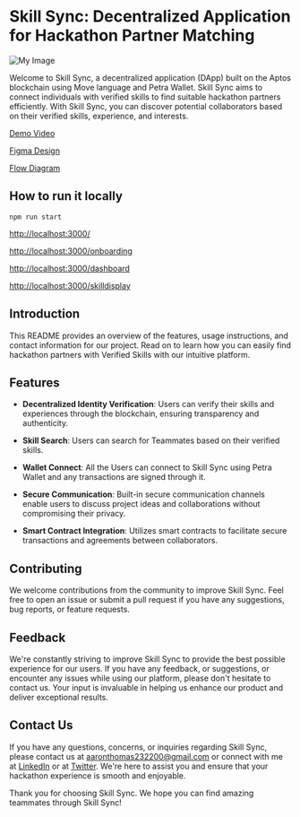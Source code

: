 # Skill Sync: Decentralized Application for Hackathon Partner Matching

![My Image](https://drive.google.com/uc?id=1kW5I_yo1TOFeWJ8Gau0O07cPFE4TN48J)

Welcome to Skill Sync, a decentralized application (DApp) built on the Aptos blockchain using Move language and Petra Wallet. Skill Sync aims to connect individuals with verified skills to find suitable hackathon partners efficiently. With Skill Sync, you can discover potential collaborators based on their verified skills, experience, and interests.

[Demo Video](https://youtu.be/JMTFcnusVhY?si=zjnuDpsoChfRGuGd)

[Figma Design](https://www.figma.com/file/zRRZ4ojILiOtGl1bvIq8VX/Untitled?type=design&node-id=0-1&mode=design&t=5tD6lLkE5rxzpwAM-0)

[Flow Diagram](https://drive.google.com/file/d/1ez7PkN2pQ_qearSsbYqbjgKDTH10AjQU/view?usp=sharing)

## How to run it locally

```
npm run start
```

[http://localhost:3000/](http://localhost:3000/)

[http://localhost:3000/onboarding](http://localhost:3000/onboarding)

[http://localhost:3000/dashboard](http://localhost:3000/dashboard)

[http://localhost:3000/skilldisplay](http://localhost:3000/skilldisplay)


## Introduction

This README provides an overview of the features, usage instructions, and contact information for our project. Read on to learn how you can easily find hackathon partners with Verified Skills with our intuitive platform.

## Features

- **Decentralized Identity Verification**: Users can verify their skills and experiences through the blockchain, ensuring transparency and authenticity.

- **Skill Search**: Users can search for Teammates based on their verified skills.

- **Wallet Connect**: All the Users can connect to Skill Sync using Petra Wallet and any transactions are signed through it.
  
- **Secure Communication**: Built-in secure communication channels enable users to discuss project ideas and collaborations without compromising their privacy.
  
- **Smart Contract Integration**: Utilizes smart contracts to facilitate secure transactions and agreements between collaborators.

## Contributing

We welcome contributions from the community to improve Skill Sync. Feel free to open an issue or submit a pull request if you have any suggestions, bug reports, or feature requests.

## Feedback

We're constantly striving to improve Skill Sync to provide the best possible experience for our users. If you have any feedback, or suggestions, or encounter any issues while using our platform, please don't hesitate to contact us. Your input is invaluable in helping us enhance our product and deliver exceptional results.

## Contact Us

If you have any questions, concerns, or inquiries regarding Skill Sync, please contact us at [aaronthomas232200@gmail.com](mailto:aaronthomas232200@gmail.com.com) or connect with me at [LinkedIn](https://www.linkedin.com/in/aaron-thomas-blessen-390200214/) or at [Twitter](https://twitter.com/aaron_blessen). We're here to assist you and ensure that your hackathon experience is smooth and enjoyable.

Thank you for choosing Skill Sync. We hope you can find amazing teammates through Skill Sync!
